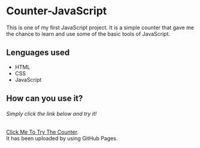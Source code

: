 # Counter-JavaScript
This is one of my first JavaScript project. 
It is a simple counter that gave me the chance to learn and use some of the basic tools of JavaScript.

## Lenguages used
- HTML
- CSS
- JavaScript

## How can you use it?
###### Simply click the link below and try it!
[Click Me To Try The Counter](https://alessandro-caiazzo.github.io/counter-javaScript/).<br>
It has been uploaded by using GitHub Pages.



